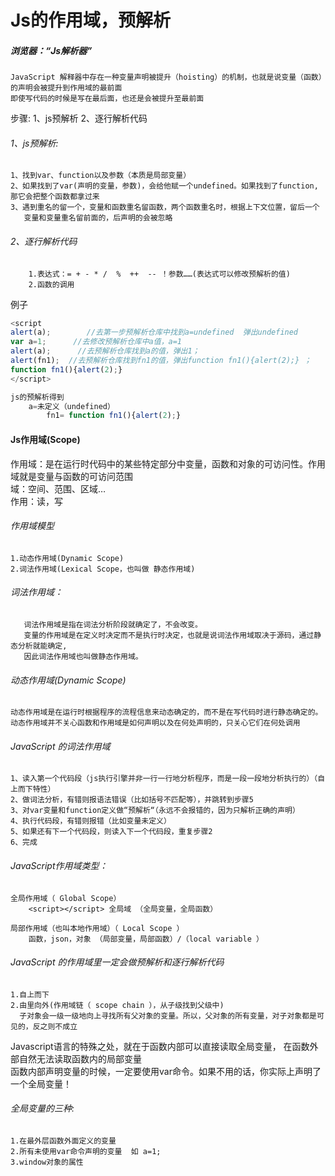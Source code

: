
# Js的作用域，预解析

##### 浏览器：“Js解析器”
	JavaScript 解释器中存在一种变量声明被提升（hoisting）的机制，也就是说变量（函数）的声明会被提升到作用域的最前面  
	即使写代码的时候是写在最后面，也还是会被提升至最前面

步骤: 
    1、js预解析
    2、逐行解析代码

###### 1、js预解析:
	1、找到var、function以及参数（本质是局部变量）  
	2、如果找到了var(声明的变量，参数)，会给他赋一个undefined。如果找到了function,那它会把整个函数都拿过来    
	3、遇到重名的留一个，变量和函数重名留函数，两个函数重名时，根据上下文位置，留后一个    
	   变量和变量重名留前面的，后声明的会被忽略  
	   
###### 2、逐行解析代码  
        1.表达式：= + - * /  %  ++  -- ！参数……(表达式可以修改预解析的值)  
        2.函数的调用

例子
```js
<script   
alert(a);        //去第一步预解析仓库中找到a=undefined  弹出undefined 
var a=1;      //去修改预解析仓库中a值，a=1
alert(a);      //去预解析仓库找到a的值，弹出1；
alert(fn1);  //去预解析仓库找到fn1的值，弹出function fn1(){alert(2);} ；
function fn1(){alert(2);}
</script>

js的预解析得到     
 	a=未定义（undefined）       
        fn1= function fn1(){alert(2);}
 ```

#### Js作用域(Scope)     
作用域：是在运行时代码中的某些特定部分中变量，函数和对象的可访问性。作用域就是变量与函数的可访问范围       
域：空间、范围、区域…  
作用：读，写  

###### 作用域模型 
	1.动态作用域(Dynamic Scope)      
	2.词法作用域(Lexical Scope，也叫做 静态作用域)      
   
###### 词法作用域：
       词法作用域是指在词法分析阶段就确定了，不会改变。     
       变量的作用域是在定义时决定而不是执行时决定，也就是说词法作用域取决于源码，通过静态分析就能确定,   
       因此词法作用域也叫做静态作用域。

###### 动态作用域(Dynamic Scope)     
	动态作用域是在运行时根据程序的流程信息来动态确定的，而不是在写代码时进行静态确定的。   
	动态作用域并不关心函数和作用域是如何声明以及在何处声明的，只关心它们在何处调用  

###### JavaScript 的词法作用域     
	1、读入第一个代码段（js执行引擎并非一行一行地分析程序，而是一段一段地分析执行的）（自上而下特性）  
	2、做词法分析，有错则报语法错误（比如括号不匹配等），并跳转到步骤5  
	3、对var变量和function定义做“预解析“（永远不会报错的，因为只解析正确的声明）  
	4、执行代码段，有错则报错（比如变量未定义）  
	5、如果还有下一个代码段，则读入下一个代码段，重复步骤2  
	6、完成  

###### JavaScript作用域类型：
	全局作用域（ Global Scope）
		<script></script> 全局域 （全局变量，全局函数）  

	局部作用域（也叫本地作用域）（ Local Scope ）    
		函数，json，对象 （局部变量，局部函数）/（local variable ）
		
###### JavaScript 的作用域里一定会做预解析和逐行解析代码
	1.自上而下      
	2.由里向外(作用域链（ scope chain ），从子级找到父级中)      
	  子对象会一级一级地向上寻找所有父对象的变量。所以，父对象的所有变量，对子对象都是可见的，反之则不成立    


Javascript语言的特殊之处，就在于函数内部可以直接读取全局变量， 在函数外部自然无法读取函数内的局部变量    
函数内部声明变量的时候，一定要使用var命令。如果不用的话，你实际上声明了一个全局变量！  

###### 全局变量的三种:   
	1.在最外层函数外面定义的变量    
	2.所有未使用var命令声明的变量  如 a=1;    
	3.window对象的属性    

